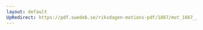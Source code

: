 ```yaml
---
layout: default
UpRedirect: https://pdf.swedeb.se/riksdagen-motions-pdf/1867/mot_1867__ak__00236/mot_1867__ak__00236_002.pdf
---
```

